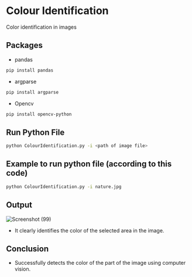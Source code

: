 # Colour Identification
Color identification in images

## Packages

* pandas 

```bash
pip install pandas
```

* argparse

```bash
pip install argparse
```

* Opencv

```bash
pip install opencv-python
```

## Run Python File
```bash
python ColourIdentification.py -i <path of image file>
```
## Example to run python file (according to this code)
```bash
python ColourIdentification.py -i nature.jpg
```

## Output
![Screenshot (99)](https://user-images.githubusercontent.com/84015226/118792365-399b4300-b8b5-11eb-83e5-1460c6b519c0.png)

  * It clearly identifies the color of the selected area in the image.


## Conclusion 

   * Successfully detects the color of the part of the image using computer vision.
